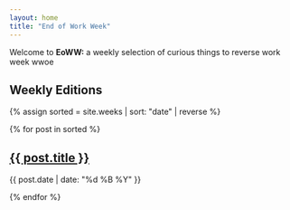 ```yaml
---
layout: home
title: "End of Work Week"
---
```


<div class="motto">Welcome to <b>EoWW:</b> a weekly selection of curious things to reverse work week wwoe</div>

## Weekly Editions

{% assign sorted = site.weeks | sort: "date" | reverse %}
<div class="editions">
  {% for post in sorted %}
  <div class="card">
    <h2><a href="{{ post.url | relative_url }}">{{ post.title }}</a></h2>
    <p>{{ post.date | date: "%d %B %Y" }}</p>
  </div>
  {% endfor %}
</div>
